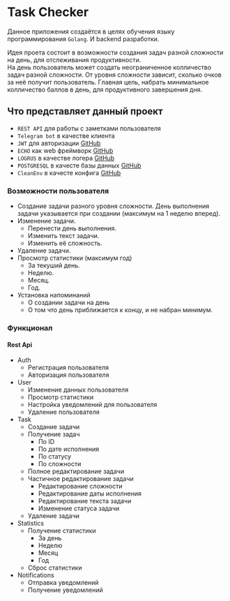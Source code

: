 # Task Checker

Данное приложения создаётся в целях обучения языку программирования `Golang`. И backend разработки.

Идея проета состоит в возможности создания задач разной сложности на день, для отслеживания продуктивности.  
На день пользователь может создать неограниченное колличество задач разной сложности. От уровня сложности зависит,
сколько очков за неё получит пользователь.
Главная цель, набрать минимальное колличество баллов в день, для продуктивного завершения дня.


## Что представляет данный проект
* `REST API` для работы с заметками пользователя 
* `Telegram bot` в качестве клиента
* `JWT` для авторизации [GitHub](https://github.com/golang-jwt/jwt)
* `ECHO` как web фреймворк [GitHub](https://github.com/labstack/echo)
* `LOGRUS` в качестве логера [GitHub](https://github.com/sirupsen/logrus)
* `POSTGRESQL` в качесте базы данных [GitHub](https://github.com/jackc/pgx)
* `CleanEnv` в качесте конфига [GitHub](https://github.com/ilyakaznacheev/cleanenv) 

### Возможности пользователя

* Создание задачи разного уровня сложности. День выполнения задачи указывается при создании (максимум на 1 неделю вперед).
* Изменение задачи.
  * Перенести день выполнения.
  * Изменить текст задачи.
  * Изменить её сложность.
* Удаление задачи.
* Просмотр статистики (максимум год)
  * За текуший день.
  * Неделю.
  * Месяц.
  * Год.
* Установка напоминаний 
  * О создании задачи на день
  * О том что день приближается к концу, и не набран минимум.


### Функционал
#### Rest Api
* Auth
  * Регистрация пользователя
  * Авторизация пользователя
* User
  * Изменение данных пользователя
  * Просмотр статистики
  * Настройка уведомлений для пользователя
  * Удаление пользователя
* Task
  * Создание задачи
  * Получение задач
    * По ID
    * По дате исполнения
    * По статусу 
    * По сложности
  * Полное редактирование задачи
  * Частичное редактирование задачи
    * Редактирование сложности
    * Редактирование даты исполнения
    * Редактирование текста задачи
    * Изменение статуса задачи
  * Удаление задачи
* Statistics
  * Получение статистики
    * За день
    * Неделю
    * Месяц
    * Год
  * Сброс статистики
* Notifications
  * Отправка уведомлений
  * Получение уведомлений
  
